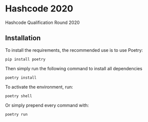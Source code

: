 # Hashcode 2020

Hashcode Qualification Round 2020

## Installation

To install the requirements, the recommended use is to use Poetry:

`pip install poetry`

Then simply run the following command to install all dependencies

`poetry install`

To activate the environment, run:

`poetry shell`

Or simply prepend every command with:

`poetry run`
